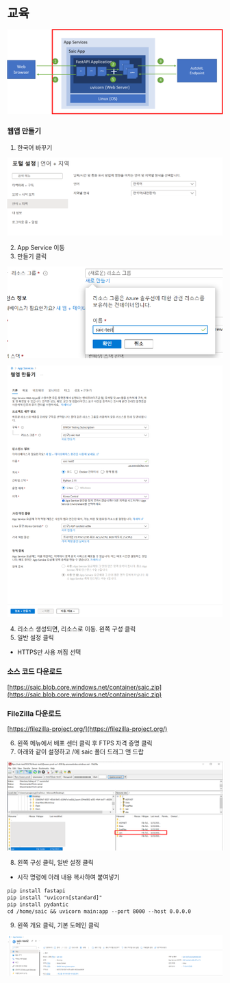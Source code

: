 # 교육

![Untitled](images/Untitled.png)

### 웹앱 만들기

1. 한국어 바꾸기

![Untitled](images/Untitled%201.png)

2. App Service 이동
3. 만들기 클릭

![Untitled](images/Untitled%202.png)

![Untitled](images/Untitled%203.png)

4. 리소스 생성되면, 리소스로 이동. 왼쪽 구성 클릭
5. 일반 설정 클릭
- HTTPS만 사용 꺼짐 선택

### 소스 코드 다운로드

[https://saic.blob.core.windows.net/container/saic.zip](https://saic.blob.core.windows.net/container/saic.zip)

### FileZilla 다운로드

[https://filezilla-project.org/](https://filezilla-project.org/)

6. 왼쪽 메뉴에서 배포 센터 클릭 후 FTPS 자격 증명 클릭
7. 아래와 같이 설정하고 /에 saic 폴더 드래그 앤 드랍

![Untitled](images/Untitled%204.png)

8. 왼쪽 구성 클릭, 일반 설정 클릭
- 시작 명령에 아래 내용 복사하여 붙여넣기

```
pip install fastapi
pip install "uvicorn[standard]"
pip install pydantic
cd /home/saic && uvicorn main:app --port 8000 --host 0.0.0.0
```

9. 왼쪽 개요 클릭, 기본 도메인 클릭

![Untitled](images/Untitled%205.png)